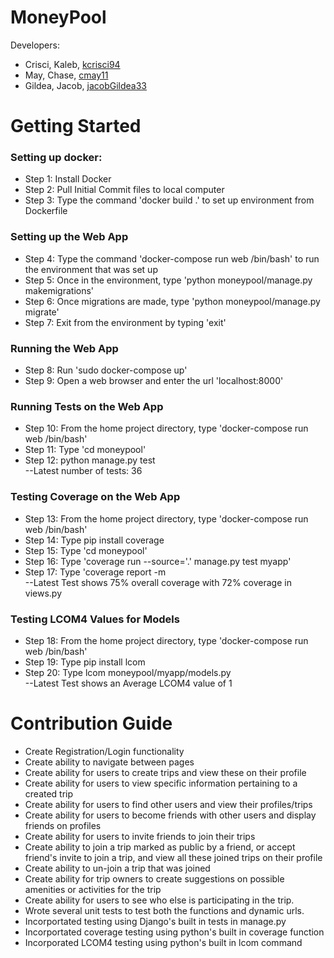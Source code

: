 # MoneyPool

Developers:

* Crisci, Kaleb, [kcrisci94](https://github.com/kcrisci94)
* May, Chase, [cmay11](https://github.com/ChaseMay)
* Gildea, Jacob, [jacobGildea33](https://github.com/jacobGildea33)

# Getting Started   
### Setting up docker:
  
* Step 1: Install Docker
* Step 2: Pull Initial Commit files to local computer
* Step 3: Type the command 'docker build .' to set up environment from Dockerfile

### Setting up the Web App   
* Step 4: Type the command 'docker-compose run web /bin/bash' to run the environment that was set up
* Step 5: Once in the environment, type 'python moneypool/manage.py makemigrations'   
* Step 6: Once migrations are made, type 'python moneypool/manage.py migrate'   
* Step 7: Exit from the environment by typing 'exit'   

### Running the Web App   
* Step 8: Run 'sudo docker-compose up'   
* Step 9: Open a web browser and enter the url 'localhost:8000'   

### Running Tests on the Web App   
* Step 10: From the home project directory, type 'docker-compose run web /bin/bash'   
* Step 11: Type 'cd moneypool'   
* Step 12: python manage.py test   
      --Latest number of tests: 36

### Testing Coverage on the Web App
* Step 13: From the home project directory, type 'docker-compose run web /bin/bash'   
* Step 14: Type pip install coverage   
* Step 15: Type 'cd moneypool'   
* Step 16: Type 'coverage run --source='.' manage.py test myapp'   
* Step 17: Type 'coverage report -m   
      --Latest Test shows 75% overall coverage with 72% coverage in views.py

### Testing LCOM4 Values for Models
* Step 18: From the home project directory, type 'docker-compose run web /bin/bash'   
* Step 19: Type pip install lcom
* Step 20: Type lcom moneypool/myapp/models.py   
      --Latest Test shows an Average LCOM4 value of 1

# Contribution Guide   
* Create Registration/Login functionality
* Create ability to navigate between pages
* Create ability for users to create trips and view these on their profile
* Create ability for users to view specific information pertaining to a created trip
* Create ability for users to find other users and view their profiles/trips
* Create ability for users to become friends with other users and display friends on profiles
* Create ability for users to invite friends to join their trips
* Create ability to join a trip marked as public by a friend, or accept friend's invite to join a trip, and view all these joined trips on their profile
* Create ability to un-join a trip that was joined
* Create ability for trip owners to create suggestions on possible amenities or activities for the trip   
* Create ability for users to see who else is participating in the trip.   
* Wrote several unit tests to test both the functions and dynamic urls. 
* Incorportated testing using Django's built in tests in manage.py
* Incorportated coverage testing using python's built in coverage function
* Incorporated LCOM4 testing using python's built in lcom command

  
